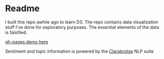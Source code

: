 # Readme

I built this repo awhile ago to learn D3. The repo contains data visualization stuff I've done for exploratory purposes. The essential elements of the data is falsified.  

<a href="https://ghudgins.github.io/d3-play">gh-pages demo here</a>

Sentiment and topic information is powered by the <a href="https://clarabridge.com">Clarabridge</a> NLP suite

